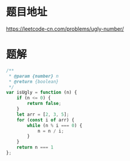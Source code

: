 # 题目地址
https://leetcode-cn.com/problems/ugly-number/

# 题解
```js
/**
 * @param {number} n
 * @return {boolean}
 */
var isUgly = function (n) {
    if (n <= 0) {
        return false;
    }
    let arr = [2, 3, 5];
    for (const i of arr) {
        while (n % i === 0) {
            n = n / i;
        }
    }
    return n === 1
};
```